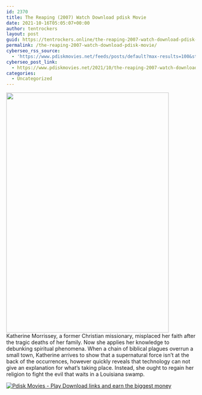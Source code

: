 ```yaml
---
id: 2370
title: The Reaping (2007) Watch Download pdisk Movie
date: 2021-10-16T05:05:07+00:00
author: tentrockers
layout: post
guid: https://tentrockers.online/the-reaping-2007-watch-download-pdisk-movie/
permalink: /the-reaping-2007-watch-download-pdisk-movie/
cyberseo_rss_source:
  - 'https://www.pdiskmovies.net/feeds/posts/default?max-results=100&start-index=101'
cyberseo_post_link:
  - https://www.pdiskmovies.net/2021/10/the-reaping-2007-watch-download-pdisk.html
categories:
  - Uncategorized
---
```

<div class="separator">
  <a href="https://1.bp.blogspot.com/-BiY3wWwms_4/YVcQMn_KAQI/AAAAAAAAAdU/_-yTuTPjS_sQrXL4eFwFkwm3Rtvstl7ugCLcBGAsYHQ/s667/x%2Bx.jpg"><img loading="lazy" border="0" data-original-height="667" data-original-width="450" height="640" src="https://1.bp.blogspot.com/-BiY3wWwms_4/YVcQMn_KAQI/AAAAAAAAAdU/_-yTuTPjS_sQrXL4eFwFkwm3Rtvstl7ugCLcBGAsYHQ/w432-h640/x%2Bx.jpg" width="432" /></a>
</div>



<div>
  <span>Katherine Morrissey, a former Christian missionary, misplaced her faith after the tragic deaths of her family. Now she applies her knowledge to debunking spiritual phenomena. When a chain of biblical plagues overrun a small town, Katherine arrives to show that a supernatural force isn&#8217;t at the back of the occurrences, however quickly reveals that technology can not give an explanation for what&#8217;s taking place. Instead, she ought to regain her religion to fight the evil that waits in a Louisiana swamp.</span>
</div>

[![](https://1.bp.blogspot.com/-a93bp85aB6g/YUXjACCiX3I/AAAAAAAAbQE/GHmPI7h0af0tqn6tYzd0cdrDv9Hu9LUSACLcBGAsYHQ/s16000/Play_it_New-removebg-preview.png "Pdisk Movies - Play Download links and earn the biggest money")](https://kofilink.com/1/bnYybHdsMDAya3di?dn=1)